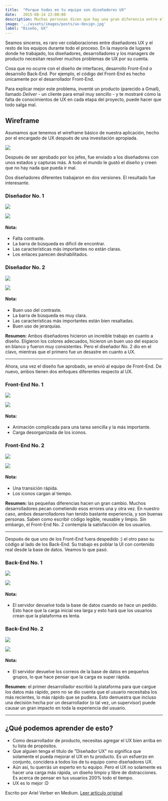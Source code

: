 ```yaml
---
title:  "Porque todos en tu equipo son diseñadores UX"
date:   2015-08-14 22:00:00
description: Muchas personas dicen que hay una gran diferencia entre el diseñador UX y el Diseñador de interfaces. Eso es cierto, pero en realidad el UX es el resultado del trabajo colaborativo de todo el equipo.
image: '../assets/images/posts/ux-design.jpg'
label: "Diseño, UX"
---
```


Seamos sinceros, es raro ver colaboraciones entre diseñadores UX y el resto de los equipos durante todo el proceso. En la mayoría de lugares donde he trabajado, los diseñadores, desarrolladores y los managers de producto necesitan resolver muchos problemas de UX por su cuenta.

Cosa que no ocurre con el diseño de interfaces, desarrollo Front-End o desarrollo Back-End. Por ejemplo, el código del Front-End es hecho únicamente por el desarrollador Front-End.

Para explicar mejor este problema, inventé un producto (parecido a Gmail), llamado _Deliver_ - un cliente para email muy sencillo - y te mostraré cómo la falta de conocimientos de UX en cada etapa del proyecto, puede hacer que todo salga mal.

## Wireframe

Asumamos que tenemos el wireframe básico de nuestra aplicación, hecho por el encargado de UX después de una invesitación apropiada.

![](../assets/images/posts/1.png)

Después de ser aprobado por los jefes, fue enviado a los diseñadores con unos estados y capturas más. A todo el mundo le gustó el diseño y creen que no hay nada que pueda ir mal.

Dos diseñadores diferentes trabajaron en dos versiones. El resultado fue interesante.

### Diseñador No. 1

![](../assets/images/posts/2.png)

![](../assets/images/posts/3.png)

#### Nota:
- Falta contraste.
- La barra de búsqueda es dificil de encontrar.
- Las características más importantes no están claras.
- Los enlaces parecen deshabilitados.

### Diseñador No. 2

![](../assets/images/posts/4.png)

![](../assets/images/posts/5.png)

#### Nota:
- Buen uso del contraste.
- La barra de búsqueda es muy clara.
- Las características más importantes están bien resaltadas.
- Buen uso de jerarquías.

**Resumen:** Ambos diseñadores hicieron un increible trabajo en cuanto a diseño. Eligieron los colores adecuados, hicieron un buen uso del espacio en blanco y fueron muy consistentes. Pero el diseñador No. 2 dio en el clavo, mientras que el primero fue un desastre en cuanto a UX.

<hr />

Ahora, una vez el diseño fue aprobado, se envió al equipo de Front-End. De nuevo, ambos tienen dos enfoques diferentes respecto al UX.

### Front-End No. 1

![](../assets/images/posts/6.gif)

![](../assets/images/posts/7.png)

#### Nota:
- Animación complicada para una tarea sencilla y la más importante.
- Carga desorganizada de los iconos.

### Front-End No. 2

![](../assets/images/posts/8.gif)

![](../assets/images/posts/9.png)

#### Nota:
- Una transición rápida.
- Los iconos cargan al tiempo.

**Resumen:** las pequeñas diferencias hacen un gran cambio. Muchos desarrolladores pecan cometiendo esos errores una y otra vez. En nuestro caso, ambos desarrolladores han tenido bastante experiencia, y son buenas personas. Saben como escribir código legible, reusable y limpio. Sin embargo, el Front-End No. 2 contempla la satisfacción de los usuarios.

<hr />

Después de que uno de los Front-End fuera despedido :) el otro paso su código al lado de los Back-End. Su trabajo es poblar la UI con contenido real desde la base de datos. Veamos lo que pasó.

### Back-End No. 1

![](../assets/images/posts/10.gif)

![](../assets/images/posts/11.png)

#### Nota:
- El servidor devuelve toda la base de datos cuando se hace un pedido. Esto hace que la carga inicial sea larga y esto hará que los usuarios crean que la plataforma es lenta.

### Back-End No. 2

![](../assets/images/posts/12.gif)

![](../assets/images/posts/13.png)

#### Nota:
- El servidor devuelve los correos de la base de datos en pequeños grupos, lo que hace pensar que la carga es super rápida.

**Resumen:** el primer desarrollador escribió la plataforma para que cargue los datos más rápido, pero no se dio cuenta que el usuario necesitaba los más recientes, lo más rápido que se pudiera. Esto demuestra que incluso una decisión hecha por un desarrollador (o tal vez, un supervisor) puede causar un gran impacto en toda la experiencia del usuario.

<hr />

## ¿Qué podemos aprender de esto?

- Como desarrollador de producto, necesitas agregar el UX bien arriba en tu lista de propósitos.
- Que alguien tenga el título de "Diseñador UX" no significa que solamente el pueda mejorar el UX en tu producto. Es un esfuerzo en conjunto, concidera a todos los de tu equipo como diseñadores UX.
- Aún así, tu querrás un experto en tu equipo. Pero el UX no solamente es hacer una carga más rápida, un diseño limpio y libre de distracciones. Es acerca de pensar en tus usuarios 200% todo el tiempo.
- UX es lo mejor :D

Escrito por Ariel Verber en Medium. [Leer artículo original][original]

[original]: https://medium.com/@arielverber/why-every-member-in-your-team-is-a-ux-designer-2bd470ea048e
